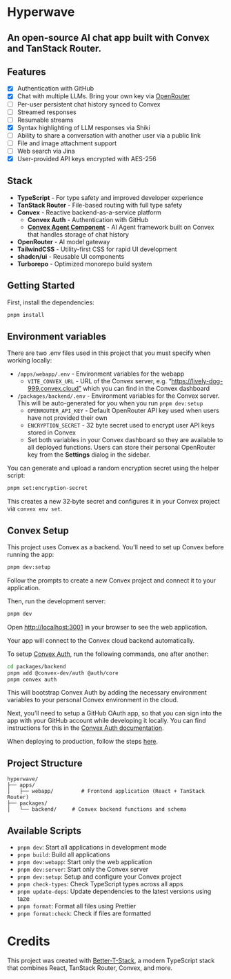 # Hyperwave

## An open-source AI chat app built with Convex and TanStack Router.

## Features

- [x] Authentication with GitHub
- [x] Chat with multiple LLMs. Bring your own key via [OpenRouter](https://openrouter.ai)
- [ ] Per-user persistent chat history synced to Convex
- [ ] Streamed responses
- [ ] Resumable streams
- [x] Syntax highlighting of LLM responses via Shiki
- [ ] Ability to share a conversation with another user via a public link
- [ ] File and image attachment support
- [ ] Web search via Jina
- [x] User-provided API keys encrypted with AES-256

## Stack

- **TypeScript** - For type safety and improved developer experience
- **TanStack Router** - File-based routing with full type safety
- **Convex** - Reactive backend-as-a-service platform
  - **Convex Auth** - Authentication with GitHub
  - [**Convex Agent Component**](https://convex.dev/docs/agent-component) - AI Agent framework built on Convex that handles storage of chat history
- **OpenRouter** - AI model gateway
- **TailwindCSS** - Utility-first CSS for rapid UI development
- **shadcn/ui** - Reusable UI components
- **Turborepo** - Optimized monorepo build system

## Getting Started

First, install the dependencies:

```bash
pnpm install
```

## Environment variables

There are two .env files used in this project that you must specify when working locally:

- `/apps/webapp/.env` - Environment variables for the webapp
  - `VITE_CONVEX_URL` - URL of the Convex server, e.g. “https://lively-dog-999.convex.cloud” which you can find in the Convex dashboard
- `/packages/backend/.env` - Environment variables for the Convex server. This will be auto-generated for you when you run `pnpm dev:setup`
  - `OPENROUTER_API_KEY` - Default OpenRouter API key used when users have not provided their own
  - `ENCRYPTION_SECRET` - 32 byte secret used to encrypt user API keys stored in Convex
  - Set both variables in your Convex dashboard so they are available to all deployed functions. Users can store their personal OpenRouter key from the **Settings** dialog in the sidebar.

You can generate and upload a random encryption secret using the helper script:

```bash
pnpm set:encryption-secret
```

This creates a new 32‑byte secret and configures it in your Convex project via
`convex env set`.

## Convex Setup

This project uses Convex as a backend. You'll need to set up Convex before running the app:

```bash
pnpm dev:setup
```

Follow the prompts to create a new Convex project and connect it to your application.

Then, run the development server:

```bash
pnpm dev
```

Open [http://localhost:3001](http://localhost:3001) in your browser to see the web application.

Your app will connect to the Convex cloud backend automatically.

To setup [Convex Auth](https://labs.convex.dev/auth), run the following commands, one after another:

```bash
cd packages/backend
pnpm add @convex-dev/auth @auth/core
pnpm convex auth
```

This will bootstrap Convex Auth by adding the necessary environment variables to your personal Convex environment in the cloud.

Next, you’ll need to setup a GitHub OAuth app, so that you can sign into the app with your GitHub account while developing it locally. You can find instructions for this in the [Convex Auth documentation](https://labs.convex.dev/auth/config/oauth/github).

When deploying to production, follow the steps [here](https://labs.convex.dev/auth/production).

## Project Structure

```
hyperwave/
├── apps/
│   ├── webapp/         # Frontend application (React + TanStack Router)
├── packages/
│   └── backend/     # Convex backend functions and schema

```

## Available Scripts

- `pnpm dev`: Start all applications in development mode
- `pnpm build`: Build all applications
- `pnpm dev:webapp`: Start only the web application
- `pnpm dev:server`: Start only the Convex server
- `pnpm dev:setup`: Setup and configure your Convex project
- `pnpm check-types`: Check TypeScript types across all apps
- `pnpm update-deps`: Update dependencies to the latest versions using taze
- `pnpm format`: Format all files using Prettier
- `pnpm format:check`: Check if files are formatted

# Credits

This project was created with [Better-T-Stack](https://github.com/AmanVarshney01/create-better-t-stack), a modern TypeScript stack that combines React, TanStack Router, Convex, and more.
